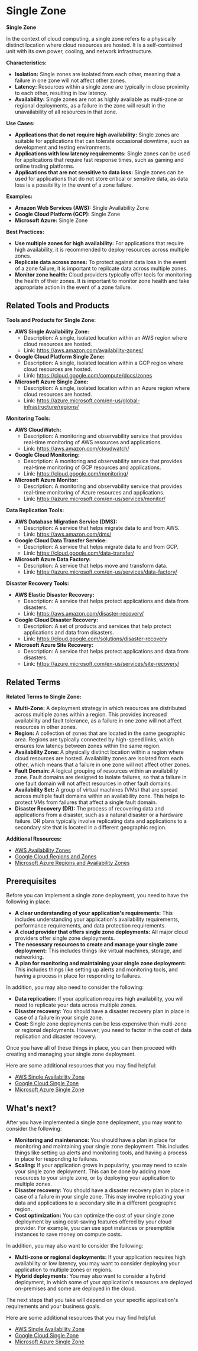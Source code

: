 # Single Zone

**Single Zone**

In the context of cloud computing, a single zone refers to a physically distinct location where cloud resources are hosted. It is a self-contained unit with its own power, cooling, and network infrastructure.

**Characteristics:**

* **Isolation:** Single zones are isolated from each other, meaning that a failure in one zone will not affect other zones.
* **Latency:** Resources within a single zone are typically in close proximity to each other, resulting in low latency.
* **Availability:** Single zones are not as highly available as multi-zone or regional deployments, as a failure in the zone will result in the unavailability of all resources in that zone.

**Use Cases:**

* **Applications that do not require high availability:** Single zones are suitable for applications that can tolerate occasional downtime, such as development and testing environments.
* **Applications with low latency requirements:** Single zones can be used for applications that require fast response times, such as gaming and online trading platforms.
* **Applications that are not sensitive to data loss:** Single zones can be used for applications that do not store critical or sensitive data, as data loss is a possibility in the event of a zone failure.

**Examples:**

* **Amazon Web Services (AWS):** Single Availability Zone
* **Google Cloud Platform (GCP):** Single Zone
* **Microsoft Azure:** Single Zone

**Best Practices:**

* **Use multiple zones for high availability:** For applications that require high availability, it is recommended to deploy resources across multiple zones.
* **Replicate data across zones:** To protect against data loss in the event of a zone failure, it is important to replicate data across multiple zones.
* **Monitor zone health:** Cloud providers typically offer tools for monitoring the health of their zones. It is important to monitor zone health and take appropriate action in the event of a zone failure.

## Related Tools and Products

**Tools and Products for Single Zone:**

* **AWS Single Availability Zone:**
    * Description: A single, isolated location within an AWS region where cloud resources are hosted.
    * Link: https://aws.amazon.com/availability-zones/
* **Google Cloud Platform Single Zone:**
    * Description: A single, isolated location within a GCP region where cloud resources are hosted.
    * Link: https://cloud.google.com/compute/docs/zones
* **Microsoft Azure Single Zone:**
    * Description: A single, isolated location within an Azure region where cloud resources are hosted.
    * Link: https://azure.microsoft.com/en-us/global-infrastructure/regions/

**Monitoring Tools:**

* **AWS CloudWatch:**
    * Description: A monitoring and observability service that provides real-time monitoring of AWS resources and applications.
    * Link: https://aws.amazon.com/cloudwatch/
* **Google Cloud Monitoring:**
    * Description: A monitoring and observability service that provides real-time monitoring of GCP resources and applications.
    * Link: https://cloud.google.com/monitoring/
* **Microsoft Azure Monitor:**
    * Description: A monitoring and observability service that provides real-time monitoring of Azure resources and applications.
    * Link: https://azure.microsoft.com/en-us/services/monitor/

**Data Replication Tools:**

* **AWS Database Migration Service (DMS):**
    * Description: A service that helps migrate data to and from AWS.
    * Link: https://aws.amazon.com/dms/
* **Google Cloud Data Transfer Service:**
    * Description: A service that helps migrate data to and from GCP.
    * Link: https://cloud.google.com/data-transfer/
* **Microsoft Azure Data Factory:**
    * Description: A service that helps move and transform data.
    * Link: https://azure.microsoft.com/en-us/services/data-factory/

**Disaster Recovery Tools:**

* **AWS Elastic Disaster Recovery:**
    * Description: A service that helps protect applications and data from disasters.
    * Link: https://aws.amazon.com/disaster-recovery/
* **Google Cloud Disaster Recovery:**
    * Description: A set of products and services that help protect applications and data from disasters.
    * Link: https://cloud.google.com/solutions/disaster-recovery
* **Microsoft Azure Site Recovery:**
    * Description: A service that helps protect applications and data from disasters.
    * Link: https://azure.microsoft.com/en-us/services/site-recovery/

## Related Terms

**Related Terms to Single Zone:**

* **Multi-Zone:** A deployment strategy in which resources are distributed across multiple zones within a region. This provides increased availability and fault tolerance, as a failure in one zone will not affect resources in other zones.
* **Region:** A collection of zones that are located in the same geographic area. Regions are typically connected by high-speed links, which ensures low latency between zones within the same region.
* **Availability Zone:** A physically distinct location within a region where cloud resources are hosted. Availability zones are isolated from each other, which means that a failure in one zone will not affect other zones.
* **Fault Domain:** A logical grouping of resources within an availability zone. Fault domains are designed to isolate failures, so that a failure in one fault domain will not affect resources in other fault domains.
* **Availability Set:** A group of virtual machines (VMs) that are spread across multiple fault domains within an availability zone. This helps to protect VMs from failures that affect a single fault domain.
* **Disaster Recovery (DR):** The process of recovering data and applications from a disaster, such as a natural disaster or a hardware failure. DR plans typically involve replicating data and applications to a secondary site that is located in a different geographic region.

**Additional Resources:**

* [AWS Availability Zones](https://aws.amazon.com/availability-zones/)
* [Google Cloud Regions and Zones](https://cloud.google.com/compute/docs/regions-zones/)
* [Microsoft Azure Regions and Availability Zones](https://azure.microsoft.com/en-us/global-infrastructure/regions/)

## Prerequisites

Before you can implement a single zone deployment, you need to have the following in place:

* **A clear understanding of your application's requirements:** This includes understanding your application's availability requirements, performance requirements, and data protection requirements.
* **A cloud provider that offers single zone deployments:** All major cloud providers offer single zone deployments.
* **The necessary resources to create and manage your single zone deployment:** This includes things like virtual machines, storage, and networking.
* **A plan for monitoring and maintaining your single zone deployment:** This includes things like setting up alerts and monitoring tools, and having a process in place for responding to failures.

In addition, you may also need to consider the following:

* **Data replication:** If your application requires high availability, you will need to replicate your data across multiple zones.
* **Disaster recovery:** You should have a disaster recovery plan in place in case of a failure in your single zone.
* **Cost:** Single zone deployments can be less expensive than multi-zone or regional deployments. However, you need to factor in the cost of data replication and disaster recovery.

Once you have all of these things in place, you can then proceed with creating and managing your single zone deployment.

Here are some additional resources that you may find helpful:

* [AWS Single Availability Zone](https://aws.amazon.com/availability-zones/)
* [Google Cloud Single Zone](https://cloud.google.com/compute/docs/zones)
* [Microsoft Azure Single Zone](https://azure.microsoft.com/en-us/global-infrastructure/regions/)

## What's next?

After you have implemented a single zone deployment, you may want to consider the following:

* **Monitoring and maintenance:** You should have a plan in place for monitoring and maintaining your single zone deployment. This includes things like setting up alerts and monitoring tools, and having a process in place for responding to failures.
* **Scaling:** If your application grows in popularity, you may need to scale your single zone deployment. This can be done by adding more resources to your single zone, or by deploying your application to multiple zones.
* **Disaster recovery:** You should have a disaster recovery plan in place in case of a failure in your single zone. This may involve replicating your data and applications to a secondary site in a different geographic region.
* **Cost optimization:** You can optimize the cost of your single zone deployment by using cost-saving features offered by your cloud provider. For example, you can use spot instances or preemptible instances to save money on compute costs.

In addition, you may also want to consider the following:

* **Multi-zone or regional deployments:** If your application requires high availability or low latency, you may want to consider deploying your application to multiple zones or regions.
* **Hybrid deployments:** You may also want to consider a hybrid deployment, in which some of your application's resources are deployed on-premises and some are deployed in the cloud.

The next steps that you take will depend on your specific application's requirements and your business goals.

Here are some additional resources that you may find helpful:

* [AWS Single Availability Zone](https://aws.amazon.com/availability-zones/)
* [Google Cloud Single Zone](https://cloud.google.com/compute/docs/zones)
* [Microsoft Azure Single Zone](https://azure.microsoft.com/en-us/global-infrastructure/regions/)